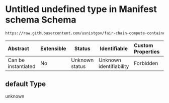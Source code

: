 # Untitled undefined type in Manifest schema Schema

```txt
https://raw.githubusercontent.com/usnistgov/fair-chain-compute-container/master/schema/manifest.schema.json#/properties/resourceRequirements/default
```




| Abstract            | Extensible | Status         | Identifiable            | Custom Properties | Additional Properties | Access Restrictions | Defined In                                                            |
| :------------------ | ---------- | -------------- | ----------------------- | :---------------- | --------------------- | ------------------- | --------------------------------------------------------------------- |
| Can be instantiated | No         | Unknown status | Unknown identifiability | Forbidden         | Allowed               | none                | [manifest.schema.json\*](manifest.schema.json "open original schema") |

## default Type

unknown
